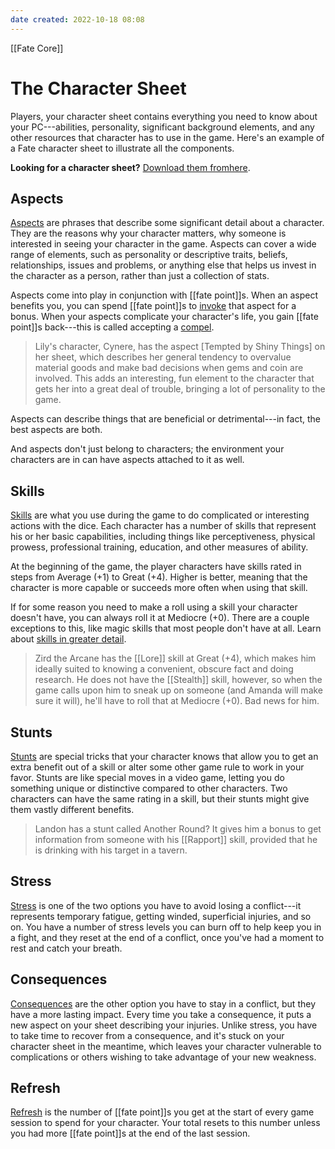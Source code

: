 ```yaml
---
date created: 2022-10-18 08:08
---
```


[[Fate Core]]

# The Character Sheet

Players, your character sheet contains everything you need to know about your PC---abilities, personality, significant background elements, and any other resources that character has to use in the game. Here's an example of a Fate character sheet to illustrate all the components.

**Looking for a character sheet?** [Download them fromhere](http://www.evilhat.com/home/fate-core-downloads/).

## Aspects

[Aspects](../types-aspects/index.html) are phrases that describe some significant detail about a character. They are the reasons why your character matters, why someone is interested in seeing your character in the game. Aspects can cover a wide range of elements, such as personality or descriptive traits, beliefs, relationships, issues and problems, or anything else that helps us invest in the character as a person, rather than just a collection of stats.

Aspects come into play in conjunction with [[fate point]]s. When an aspect benefits you, you can spend [[fate point]]s to [invoke](../invoking-compelling-aspects/index.html "Invoking & Compelling Aspects") that aspect for a bonus. When your aspects complicate your character's life, you gain [[fate point]]s back---this is called accepting a [compel](../invoking-compelling-aspects/index.html).

> Lily's character, Cynere, has the aspect [Tempted by Shiny Things] on her sheet, which describes her general tendency to overvalue material goods and make bad decisions when gems and coin are involved. This adds an interesting, fun element to the character that gets her into a great deal of trouble, bringing a lot of personality to the game.

Aspects can describe things that are beneficial or detrimental---in fact, the best aspects are both.

And aspects don't just belong to characters; the environment your characters are in can have aspects attached to it as well.

## Skills

[Skills](../skills/index.html "Skills") are what you use during the game to do complicated or interesting actions with the dice. Each character has a number of skills that represent his or her basic capabilities, including things like perceptiveness, physical prowess, professional training, education, and other measures of ability.

At the beginning of the game, the player characters have skills rated in steps from Average (+1) to Great (+4). Higher is better, meaning that the character is more capable or succeeds more often when using that skill.

If for some reason you need to make a roll using a skill your character doesn't have, you can always roll it at Mediocre (+0). There are a couple exceptions to this, like magic skills that most people don't have at all. Learn about [skills in greater detail](../skills-stunts/index.html).

> Zird the Arcane has the [[Lore]] skill at Great (+4), which makes him ideally suited to knowing a convenient, obscure fact and doing research. He does not have the [[Stealth]] skill, however, so when the game calls upon him to sneak up on someone (and Amanda will make sure it will), he'll have to roll that at Mediocre (+0). Bad news for him.

## Stunts

[Stunts](../skills-stunts/index.html "Stunts") are special tricks that your character knows that allow you to get an extra benefit out of a skill or alter some other game rule to work in your favor. Stunts are like special moves in a video game, letting you do something unique or distinctive compared to other characters. Two characters can have the same rating in a skill, but their stunts might give them vastly different benefits.

> Landon has a stunt called Another Round? It gives him a bonus to get information from someone with his [[Rapport]] skill, provided that he is drinking with his target in a tavern.

## Stress

[Stress](../stress-consequences/index.html "Stress & Consequences") is one of the two options you have to avoid losing a conflict---it represents temporary fatigue, getting winded, superficial injuries, and so on. You have a number of stress levels you can burn off to help keep you in a fight, and they reset at the end of a conflict, once you've had a moment to rest and catch your breath.

## Consequences

[Consequences](../stress-consequences/index.html) are the other option you have to stay in a conflict, but they have a more lasting impact. Every time you take a consequence, it puts a new aspect on your sheet describing your injuries. Unlike stress, you have to take time to recover from a consequence, and it's stuck on your character sheet in the meantime, which leaves your character vulnerable to complications or others wishing to take advantage of your new weakness.

## Refresh

[Refresh](../stunts-refresh/index.html) is the number of [[fate point]]s you get at the start of every game session to spend for your character. Your total resets to this number unless you had more [[fate point]]s at the end of the last session.
